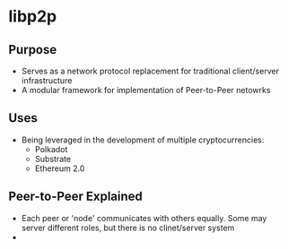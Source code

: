 # libp2p

## Purpose
- Serves as a network protocol replacement for traditional client/server infrastructure
- A modular framework for implementation of Peer-to-Peer netowrks

## Uses
- Being leveraged in the development of multiple cryptocurrencies:
  - Polkadot
  - Substrate
  - Ethereum 2.0

## Peer-to-Peer Explained
- Each peer or 'node' communicates with others equally. Some may server different roles, but there is no clinet/server system
- 

